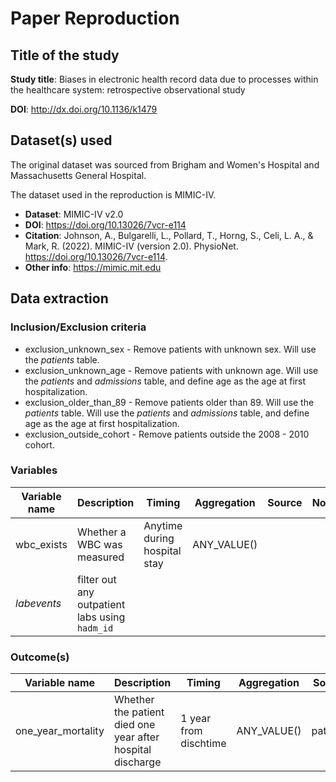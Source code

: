 # Paper Reproduction

## Title of the study

**Study title**: Biases in electronic health record data due to processes within the healthcare system: retrospective observational study

**DOI**: http://dx.doi.org/10.1136/k1479

## Dataset(s) used

The original dataset was sourced from Brigham and Women's Hospital and Massachusetts General Hospital.

The dataset used in the reproduction is MIMIC-IV.

* **Dataset**: MIMIC-IV v2.0
* **DOI**: https://doi.org/10.13026/7vcr-e114
* **Citation**: Johnson, A., Bulgarelli, L., Pollard, T., Horng, S., Celi, L. A., & Mark, R. (2022). MIMIC-IV (version 2.0). PhysioNet. https://doi.org/10.13026/7vcr-e114.
* **Other info**: https://mimic.mit.edu

## Data extraction

### Inclusion/Exclusion criteria

* exclusion_unknown_sex - Remove patients with unknown sex. Will use the *patients* table.
* exclusion_unknown_age - Remove patients with unknown age. Will use the *patients* and *admissions* table, and define age as the age at first hospitalization.
* exclusion_older_than_89 - Remove patients older than 89. Will use the *patients* table. Will use the *patients* and *admissions* table, and define age as the age at first hospitalization.
* exclusion_outside_cohort - Remove patients outside the 2008 - 2010 cohort.

### Variables

Variable name | Description | Timing | Aggregation | Source | Notes
--- | --- | --- | --- | --- | ---
wbc_exists | Whether a WBC was measured | Anytime during hospital stay | ANY_VALUE() | 
*labevents* | filter out any outpatient labs using `hadm_id`

### Outcome(s)

Variable name | Description | Timing | Aggregation | Source | Notes
--- | --- | --- | --- | --- | ---
one_year_mortality | Whether the patient died one year after hospital discharge | 1 year from dischtime | ANY_VALUE() | patients | existence of dod indicates patient died
